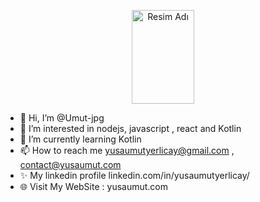 <p align="center">
    <img src="https://github.com/Umut-jpg/MobileCurrencyApp/assets/77737561/fea3b1b3-5dd5-413b-9ca4-346d0b658057 " alt="Resim Adı" width="100" height="150"> 
</p>


- 👋 Hi, I’m @Umut-jpg  
- 👀 I’m interested in  nodejs, javascript , react and Kotlin
- 🌱 I’m currently learning Kotlin
- 📫 How to reach me yusaumutyerlicay@gmail.com , contact@yusaumut.com
- ✨ My linkedin profile linkedin.com/in/yusaumutyerlicay/
- 🌐 Visit My WebSite : yusaumut.com

  
